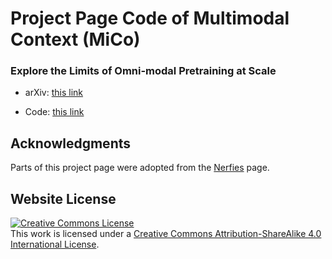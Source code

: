 # Project Page Code of Multimodal Context (MiCo)

### Explore the Limits of Omni-modal Pretraining at Scale

- arXiv: [this link](https://arxiv.org/abs/2406.xxxxx)

- Code: [this link](https://github.com/invictus717/MiCo)


## Acknowledgments
Parts of this project page were adopted from the [Nerfies](https://nerfies.github.io/) page.

## Website License
<a rel="license" href="http://creativecommons.org/licenses/by-sa/4.0/"><img alt="Creative Commons License" style="border-width:0" src="https://i.creativecommons.org/l/by-sa/4.0/88x31.png" /></a><br />This work is licensed under a <a rel="license" href="http://creativecommons.org/licenses/by-sa/4.0/">Creative Commons Attribution-ShareAlike 4.0 International License</a>.
